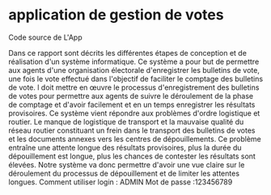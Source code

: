 # application de gestion de votes
Code source de L'App

Dans ce rapport sont décrits les différentes étapes de conception et de réalisation d'un système informatique. Ce système a pour but de permettre aux agents d'une organisation électorale d'enregistrer les bulletins de vote, une fois le vote effectué dans l'objectif de faciliter le comptage des bulletins de vote. l doit mettre en œuvre le processus d'enregistrement des bulletins de votes pour permettre aux agents de suivre le déroulement de la phase de comptage et d'avoir facilement et en un temps enregistrer les résultats provisoires. Ce système vient répondre aux problèmes d'ordre logistique et routier. Le manque de logistique de transport et la mauvaise qualité du réseau routier constituant un frein dans le transport des bulletins de votes et les documents annexes vers les centres de dépouillements. Ce problème entraîne une attente longue des résultats provisoires, plus la durée du dépouillement est longue, plus les chances de contester les résultats sont élevées. Notre système va donc permettre d'avoir une vue claire sur le déroulement du processus de dépouillement et de limiter les attentes longues.
Comment utiliser 
login  : ADMIN
Mot de passe :123456789

